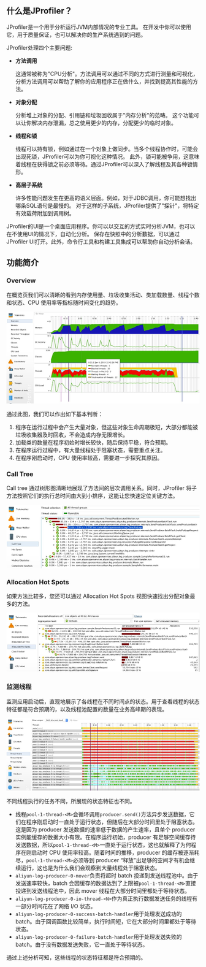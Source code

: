 

## 什么是JProfiler？

JProfiler是一个用于分析运行JVM内部情况的专业工具。 在开发中你可以使用它，用于质量保证，也可以解决你的生产系统遇到的问题。

JProfiler处理四个主要问题:

- **方法调用**

  这通常被称为"CPU分析"。方法调用可以通过不同的方式进行测量和可视化， 分析方法调用可以帮助了解你的应用程序正在做什么，并找到提高其性能的方法。

- **对象分配**

  分析堆上对象的分配、引用链和垃圾回收属于"内存分析"的范畴。 这个功能可以让你解决内存泄漏，总之使用更少的内存，分配更少的临时对象。

- **线程和锁**

  线程可以持有锁，例如通过在一个对象上做同步。当多个线程协作时，可能会出现死锁，JProfiler可以为你可视化这种情况。 此外，锁可能被争用，这意味着线程在获得锁之前必须等待。通过JProfiler可以深入了解线程及其各种锁情形。

- **高层子系统**

  许多性能问题发生在更高的语义层面。例如，对于JDBC调用，你可能想找出哪条SQL语句是最慢的。 对于这样的子系统，JProfiler提供了"探针"，将特定有效载荷附加到调用树。

JProfiler的UI是一个桌面应用程序。你可以以交互的方式实时分析JVM，也可以在不使用UI的情况下，自动化分析。 保存在快照中的分析数据，可以通过JProfiler UI打开。此外，命令行工具和构建工具集成可以帮助你自动分析会话。

## 功能简介

### Overview

在概览页我们可以清晰的看到内存使用量、垃圾收集活动、类加载数量、线程个数和状态、CPU 使用率等指标随时间变化的趋势。

![image-20220902004854136](img/JProfiler/image-20220902004854136.png)

通过此图，我们可以作出如下基本判断：

1. 程序在运行过程中会产生大量对象，但这些对象生命周期极短，大部分都能被垃圾收集器及时回收，不会造成内存无限增长。
2. 加载类的数量在程序初始时增长较快，随后保持平稳，符合预期。
3. 在程序运行过程中，有大量线程处于阻塞状态，需要重点关注。
4. 在程序刚启动时，CPU 使用率较高，需要进一步探究其原因。

### Call Tree

Call tree 通过树形图清晰地展现了方法间的层次调用关系。同时，JProfiler 将子方法按照它们的执行总时间由大到小排序，这能让您快速定位关键方法。

![image-20220902005022361](img/JProfiler/image-20220902005022361.png)

### **Allocation Hot Spots**

如果方法比较多，您还可以通过 Allocation Hot Spots 视图快速找出分配对象最多的方法。

![image-20220902011647317](img/JProfiler/image-20220902011647317.png)

### 监测线程

监测应用启动后，直观地展示了各线程在不同时间点的状态。用于查看线程的状态特征都是符合预期的，以及线程池配置的数量在业务高峰期的表现。

![image-20220902011615108](img/JProfiler/image-20220902011615108.png)

不同线程执行的任务不同，所展现的状态特征也不同。

- 线程`pool-1-thread-<M>`会循环调用`producer.send()`方法异步发送数据，它们在程序刚启动时一直处于运行状态，但随后在大部分时间里处于阻塞状态。这是因为 producer 发送数据的速率低于数据的产生速率，且单个 producer 实例能缓存的数据大小有限。在程序运行初始，producer 有足够空间缓存待发送数据，所以`pool-1-thread-<M>`一直处于运行状态，这也就解释了为何程序在刚启动时 CPU 使用率较高。随着时间的推移，producer 的缓存被逐渐耗尽，`pool-1-thread-<M>`必须等到 producer “释放”出足够的空间才有机会继续运行，这也是为什么我们会观察到大量线程处于阻塞状态。
- `aliyun-log-producer-0-mover`负责将超时 batch 投递到发送线程池中。由于发送速率较快，batch 会因缓存的数据达到了上限被`pool-1-thread-<M>`直接投递到发送线程池中，因此 mover 线程在大部分时间里都处于等待状态。
- `aliyun-log-producer-0-io-thread-<N>`作为真正执行数据发送任务的线程有一部分时间花在了网络 I/O 状态。
- `aliyun-log-producer-0-success-batch-handler`用于处理发送成功的 batch。由于回调函数比较简单，执行时间短，它在大部分时间里都处于等待状态。
- `aliyun-log-producer-0-failure-batch-handler`用于处理发送失败的 batch。由于没有数据发送失败，它一直处于等待状态。

通过上述分析可知，这些线程的状态特征都是符合预期的。







